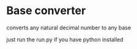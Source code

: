 # Base converter

converts any natural decimal number to any base

just run the run.py if you have python installed

